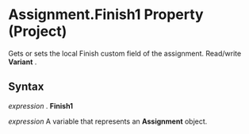 
# Assignment.Finish1 Property (Project)

Gets or sets the local Finish custom field of the assignment. Read/write  **Variant** .


## Syntax

 _expression_ . **Finish1**

 _expression_ A variable that represents an **Assignment** object.

